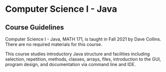 # Computer Science I - Java

## Course Guidelines

Computer Science I - Java, MATH 171, is taught in Fall 2021 by Dave Collins. There are no required materials for this 
course.

This course studies introductory Java structure and facilities including selection, repetition, methods, classes, 
arrays, files, introduction to the GUI, program design, and documentation via command line and IDE.